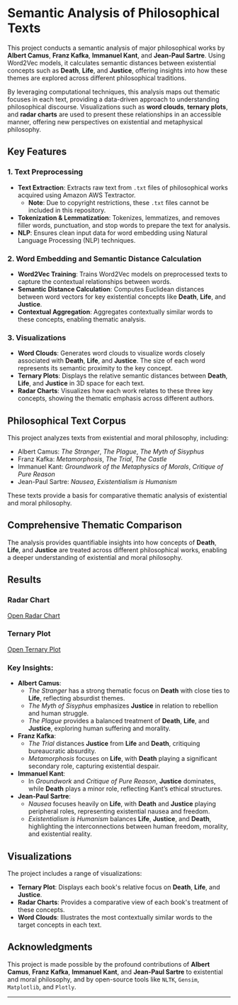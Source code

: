 # Semantic Analysis of Philosophical Texts

This project conducts a semantic analysis of major philosophical works by **Albert Camus**, **Franz Kafka**, **Immanuel Kant**, and **Jean-Paul Sartre**. Using Word2Vec models, it calculates semantic distances between existential concepts such as **Death**, **Life**, and **Justice**, offering insights into how these themes are explored across different philosophical traditions.

By leveraging computational techniques, this analysis maps out thematic focuses in each text, providing a data-driven approach to understanding philosophical discourse. Visualizations such as **word clouds**, **ternary plots**, and **radar charts** are used to present these relationships in an accessible manner, offering new perspectives on existential and metaphysical philosophy.

## Key Features

### 1. Text Preprocessing
- **Text Extraction**: Extracts raw text from `.txt` files of philosophical works acquired using Amazon AWS Textractor.
  - **Note**: Due to copyright restrictions, these `.txt` files cannot be included in this repository.
- **Tokenization & Lemmatization**: Tokenizes, lemmatizes, and removes filler words, punctuation, and stop words to prepare the text for analysis.
- **NLP**: Ensures clean input data for word embedding using Natural Language Processing (NLP) techniques.

### 2. Word Embedding and Semantic Distance Calculation
- **Word2Vec Training**: Trains Word2Vec models on preprocessed texts to capture the contextual relationships between words.
- **Semantic Distance Calculation**: Computes Euclidean distances between word vectors for key existential concepts like **Death**, **Life**, and **Justice**.
- **Contextual Aggregation**: Aggregates contextually similar words to these concepts, enabling thematic analysis.

### 3. Visualizations
- **Word Clouds**: Generates word clouds to visualize words closely associated with **Death**, **Life**, and **Justice**. The size of each word represents its semantic proximity to the key concept.
- **Ternary Plots**: Displays the relative semantic distances between **Death**, **Life**, and **Justice** in 3D space for each text.
- **Radar Charts**: Visualizes how each work relates to these three key concepts, showing the thematic emphasis across different authors.

## Philosophical Text Corpus

This project analyzes texts from existential and moral philosophy, including:

- Albert Camus: *The Stranger*, *The Plague*, *The Myth of Sisyphus*
- Franz Kafka: *Metamorphosis*, *The Trial*, *The Castle*
- Immanuel Kant: *Groundwork of the Metaphysics of Morals*, *Critique of Pure Reason*
- Jean-Paul Sartre: *Nausea*, *Existentialism is Humanism*

These texts provide a basis for comparative thematic analysis of existential and moral philosophy.

## Comprehensive Thematic Comparison

The analysis provides quantifiable insights into how concepts of **Death**, **Life**, and **Justice** are treated across different philosophical works, enabling a deeper understanding of existential and moral philosophy.

## Results

### Radar Chart
[Open Radar Chart](https://kkb-production.jupyter-proxy.kaggle.net/k/201708728/eyJhbGciOiJkaXIiLCJlbmMiOiJBMTI4Q0JDLUhTMjU2IiwidHlwIjoiSldUIn0..EwUGhX-DDHlBFssmZhgykA.RIHm4UDmE-ZZgiGTTohA-RX9d6-l8hC30HjyKPODH-tr2tMoy3yIa1xuqhlvMP_fFE_Vhl8z4lRR99talX0caBLqhZrRKYLT0mXODfn1pX-oANjinsAWoC_ezF027UfVpgPf0NNeaTts-H2q3fRn4QbZ_7unRkpRbw2t-oNOwTAIsg2ezMhSkWnRbmttph6x2TKJpf-2ASaVTBF7_cZCKw.JkGGg6NflU7xwJvZcKtW3w/proxy/files/radar_chart.html)

### Ternary Plot
[Open Ternary Plot](https://kkb-production.jupyter-proxy.kaggle.net/k/201708728/eyJhbGciOiJkaXIiLCJlbmMiOiJBMTI4Q0JDLUhTMjU2IiwidHlwIjoiSldUIn0..EwUGhX-DDHlBFssmZhgykA.RIHm4UDmE-ZZgiGTTohA-RX9d6-l8hC30HjyKPODH-tr2tMoy3yIa1xuqhlvMP_fFE_Vhl8z4lRR99talX0caBLqhZrRKYLT0mXODfn1pX-oANjinsAWoC_ezF027UfVpgPf0NNeaTts-H2q3fRn4QbZ_7unRkpRbw2t-oNOwTAIsg2ezMhSkWnRbmttph6x2TKJpf-2ASaVTBF7_cZCKw.JkGGg6NflU7xwJvZcKtW3w/proxy/files/ternary_chart.html)

### Key Insights:

- **Albert Camus**: 
  - *The Stranger* has a strong thematic focus on **Death** with close ties to **Life**, reflecting absurdist themes.
  - *The Myth of Sisyphus* emphasizes **Justice** in relation to rebellion and human struggle.
  - *The Plague* provides a balanced treatment of **Death**, **Life**, and **Justice**, exploring human suffering and morality.
- **Franz Kafka**: 
  - *The Trial* distances **Justice** from **Life** and **Death**, critiquing bureaucratic absurdity.
  - *Metamorphosis* focuses on **Life**, with **Death** playing a significant secondary role, capturing existential despair.
- **Immanuel Kant**: 
  - In *Groundwork* and *Critique of Pure Reason*, **Justice** dominates, while **Death** plays a minor role, reflecting Kant’s ethical structures.
- **Jean-Paul Sartre**: 
  - *Nausea* focuses heavily on **Life**, with **Death** and **Justice** playing peripheral roles, representing existential nausea and freedom.
  - *Existentialism is Humanism* balances **Life**, **Justice**, and **Death**, highlighting the interconnections between human freedom, morality, and existential reality.

## Visualizations

The project includes a range of visualizations:

- **Ternary Plot**: Displays each book's relative focus on **Death**, **Life**, and **Justice**.
- **Radar Charts**: Provides a comparative view of each book's treatment of these concepts.
- **Word Clouds**: Illustrates the most contextually similar words to the target concepts in each text.

## Acknowledgments

This project is made possible by the profound contributions of **Albert Camus**, **Franz Kafka**, **Immanuel Kant**, and **Jean-Paul Sartre** to existential and moral philosophy, and by open-source tools like `NLTK`, `Gensim`, `Matplotlib`, and `Plotly`.

---
